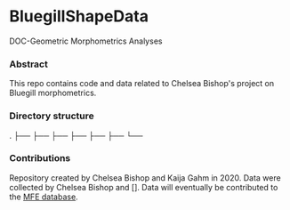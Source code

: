 # BluegillShapeData
DOC-Geometric Morphometrics Analyses

### Abstract
This repo contains code and data related to Chelsea Bishop's project on Bluegill morphometrics.

### Directory structure
.
├──
├──
├──
├──
├──
├──
└──

### Contributions
Repository created by Chelsea Bishop and Kaija Gahm in 2020. Data were collected by Chelsea Bishop and []. Data will eventually be contributed to the [MFE database](https://figshare.com/articles/MFE_database_Data_from_ecosystem_ecology_research_by_Jones_Solomon_and_collaborators_on_the_ecology_and_biogeochemistry_of_lakes_and_lake_organisms_in_the_Upper_Midwest_USA/7438598). 
